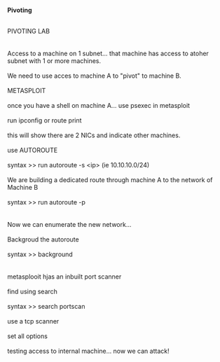 **Pivoting**

<br/>
PIVOTING LAB<br/>
<br/>
<br/>
Access to a machine on 1 subnet... that machine has access to atoher subnet with 1 or more machines. <br/>
<br/>
We need to use acces to machine A to &quot;pivot&quot; to machine B.<br/>
<br/>
METASPLOIT<br/>
<br/>
once you have a shell on machine A... use psexec in metasploit<br/>
<br/>
run ipconfig or route print<br/>
<br/>
this will show there are 2 NICs and indicate other machines.<br/>
<br/>
use AUTOROUTE<br/>
<br/>
syntax &gt;&gt; run autoroute -s &lt;ip&gt; (ie 10.10.10.0/24)<br/>
<br/>
We are building a dedicated route through machine A to the network of Machine B<br/>
<br/>
syntax &gt;&gt; run autoroute -p<br/>
<br/>
<br/>
Now we can enumerate the new network... <br/>
<br/>
Backgroud the autoroute<br/>
<br/>
syntax &gt;&gt; background<br/>
<br/>
<br/>
metasplooit hjas an inbuilt port scanner<br/>
<br/>
find using search<br/>
<br/>
syntax &gt;&gt; search portscan<br/>
<br/>
use a tcp scanner<br/>
<br/>
set all options<br/>
<br/>
testing access to internal machine... now we can attack!<br/>
<br/>
